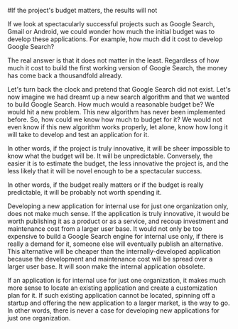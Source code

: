 #If the project's budget matters, the results will not

If we look at spectacularly successful projects such as Google Search, Gmail or Android, we could wonder how much the initial budget was to develop these applications. For example, how much did it cost to develop Google Search?

The real answer is that it does not matter in the least. Regardless of how much it cost to build the first working version of Google Search, the money has come back a thousandfold already.

Let's turn back the clock and pretend that Google Search did not exist. Let's now imagine we had dreamt up a new search algorithm and that we wanted to build Google Search. How much would a reasonable budget be? We would hit a new problem. This new algorithm has never been implemented before. So, how could we know how much to budget for it? We would not even know if this new algorithm works properly, let alone, know how long it will take to develop and test an application for it.

In other words, if the project is truly innovative, it will be sheer impossible to know what the budget will be. It will be unpredictable. Conversely, the easier it is to estimate the budget, the less innovative the project is, and the less likely that it will be novel enough to be a spectacular success.

In other words, if the budget really matters or if the budget is really predictable, it will be probably not worth spending it.

Developing a new application for internal use for just one organization only, does not make much sense. If the application is truly innovative, it would be worth publishing it as a product or as a service, and recoup investment and maintenance cost from a larger user base. It would not only be too expensive to build a Google Search engine for internal use only, if there is really a demand for it, someone else will eventually publish an alternative. This alternative will be cheaper than the internally-developed application because the development and maintenance cost will be spread over a larger user base. It will soon make the internal application obsolete.

If an application is for internal use for just one organization, it makes much more sense to locate an existing application and create a customization plan for it. If such existing application cannot be located, spinning off a startup and offering the new application to a larger market, is the way to go. In other words, there is never a case for developing new applications for just one organization.


